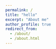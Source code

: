 ```yaml
---
permalink: /
title: "hello"
excerpt: "About me"
author_profile: true
redirect_from: 
  - /about/
  - /about.html
---
```




